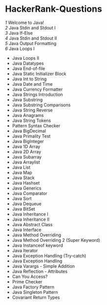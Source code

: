 # HackerRank-Questions

_1_ Welcome to Java!
<br>
_2_ Java Stdin and Stdout I
<br>
_3_ Java If-Else
<br>
_4_ Java Stdin and Stdout II
<br>
_5_ Java Output Formatting
<br>
_6_ Java Loops I
<br>
- Java Loops II
- Java Datatypes
- Java End-of-file
- Java Static Initializer Block
- Java Int to String
- Java Date and Time
- Java Currency Formatter
- Java Strings Introduction
- Java Substring
- Java Substring Comparisons
- Java String Reverse
- Java Anagrams
- Java String Tokens
- Pattern Syntax Checker
- Java BigDecimal
- Java Primality Test
- Java BigInteger
- Java 1D Array
- Java 2D Array
- Java Subarray
- Java Arraylist
- Java List
- Java Map
- Java Stack
- Java Hashset
- Java Generics
- Java Comparator
- Java Sort
- Java Dequeue
- Java BitSet
- Java Inheritance I
- Java Inheritance II
- Java Abstract Class
- Java Interface
- Java Method Overriding
- Java Method Overriding 2 (Super Keyword)
- Java Instanceof keyword
- Java Iterator
- Java Exception Handling (Try-catch)
- Java Exception Handling
- Java Varargs - Simple Addition
- Java Reflection - Attributes
- Can You Access?
- Prime Checker
- Java Factory Pattern
- Java Singleton Pattern
- Covariant Return Types
